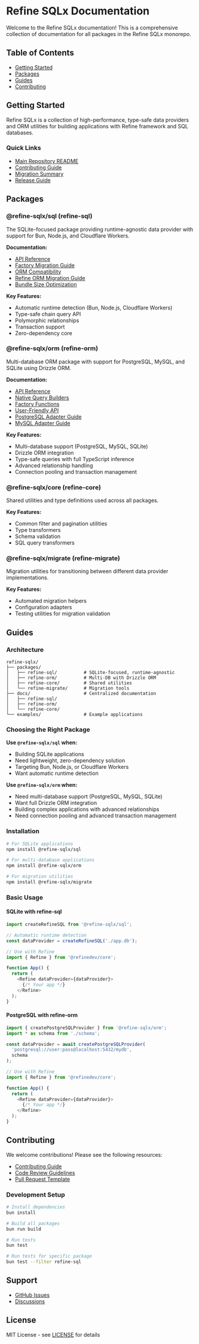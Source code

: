 # Refine SQLx Documentation

Welcome to the Refine SQLx documentation! This is a comprehensive collection of documentation for all packages in the Refine SQLx monorepo.

## Table of Contents

- [Getting Started](#getting-started)
- [Packages](#packages)
- [Guides](#guides)
- [Contributing](#contributing)

## Getting Started

Refine SQLx is a collection of high-performance, type-safe data providers and ORM utilities for building applications with Refine framework and SQL databases.

### Quick Links

- [Main Repository README](../README.md)
- [Contributing Guide](../CONTRIBUTING.md)
- [Migration Summary](../MIGRATION_SUMMARY.md)
- [Release Guide](./RELEASE_GUIDE.md)

## Packages

### @refine-sqlx/sql (refine-sql)

The SQLite-focused package providing runtime-agnostic data provider with support for Bun, Node.js, and Cloudflare Workers.

**Documentation:**
- [API Reference](./refine-sql/API.md)
- [Factory Migration Guide](./refine-sql/FACTORY_MIGRATION.md)
- [ORM Compatibility](./refine-sql/ORM_COMPATIBILITY.md)
- [Refine ORM Migration Guide](./refine-sql/REFINE_ORM_MIGRATION.md)
- [Bundle Size Optimization](./refine-sql/BUNDLE_SIZE_OPTIMIZATION.md)

**Key Features:**
- Automatic runtime detection (Bun, Node.js, Cloudflare Workers)
- Type-safe chain query API
- Polymorphic relationships
- Transaction support
- Zero-dependency core

### @refine-sqlx/orm (refine-orm)

Multi-database ORM package with support for PostgreSQL, MySQL, and SQLite using Drizzle ORM.

**Documentation:**
- [API Reference](./refine-orm/API.md)
- [Native Query Builders](./refine-orm/NATIVE_QUERY_BUILDERS.md)
- [Factory Functions](./refine-orm/FACTORY_FUNCTIONS.md)
- [User-Friendly API](./refine-orm/USER_FRIENDLY_API.md)
- [PostgreSQL Adapter Guide](./refine-orm/postgresql-adapter.md)
- [MySQL Adapter Guide](./refine-orm/mysql-adapter.md)

**Key Features:**
- Multi-database support (PostgreSQL, MySQL, SQLite)
- Drizzle ORM integration
- Type-safe queries with full TypeScript inference
- Advanced relationship handling
- Connection pooling and transaction management

### @refine-sqlx/core (refine-core)

Shared utilities and type definitions used across all packages.

**Key Features:**
- Common filter and pagination utilities
- Type transformers
- Schema validation
- SQL query transformers

### @refine-sqlx/migrate (refine-migrate)

Migration utilities for transitioning between different data provider implementations.

**Key Features:**
- Automated migration helpers
- Configuration adapters
- Testing utilities for migration validation

## Guides

### Architecture

```
refine-sqlx/
├── packages/
│   ├── refine-sql/          # SQLite-focused, runtime-agnostic
│   ├── refine-orm/          # Multi-DB with Drizzle ORM
│   ├── refine-core/         # Shared utilities
│   └── refine-migrate/      # Migration tools
├── docs/                    # Centralized documentation
│   ├── refine-sql/
│   ├── refine-orm/
│   └── refine-core/
└── examples/                # Example applications
```

### Choosing the Right Package

**Use `@refine-sqlx/sql` when:**
- Building SQLite applications
- Need lightweight, zero-dependency solution
- Targeting Bun, Node.js, or Cloudflare Workers
- Want automatic runtime detection

**Use `@refine-sqlx/orm` when:**
- Need multi-database support (PostgreSQL, MySQL, SQLite)
- Want full Drizzle ORM integration
- Building complex applications with advanced relationships
- Need connection pooling and advanced transaction management

### Installation

```bash
# For SQLite applications
npm install @refine-sqlx/sql

# For multi-database applications
npm install @refine-sqlx/orm

# For migration utilities
npm install @refine-sqlx/migrate
```

### Basic Usage

#### SQLite with refine-sql

```typescript
import createRefineSQL from '@refine-sqlx/sql';

// Automatic runtime detection
const dataProvider = createRefineSQL('./app.db');

// Use with Refine
import { Refine } from '@refinedev/core';

function App() {
  return (
    <Refine dataProvider={dataProvider}>
      {/* Your app */}
    </Refine>
  );
}
```

#### PostgreSQL with refine-orm

```typescript
import { createPostgreSQLProvider } from '@refine-sqlx/orm';
import * as schema from './schema';

const dataProvider = await createPostgreSQLProvider(
  'postgresql://user:pass@localhost:5432/mydb',
  schema
);

// Use with Refine
import { Refine } from '@refinedev/core';

function App() {
  return (
    <Refine dataProvider={dataProvider}>
      {/* Your app */}
    </Refine>
  );
}
```

## Contributing

We welcome contributions! Please see the following resources:

- [Contributing Guide](../CONTRIBUTING.md)
- [Code Review Guidelines](../.github/CODE_REVIEW_GUIDELINES.md)
- [Pull Request Template](../.github/pull_request_template.md)

### Development Setup

```bash
# Install dependencies
bun install

# Build all packages
bun run build

# Run tests
bun test

# Run tests for specific package
bun test --filter refine-sql
```

## Support

- [GitHub Issues](https://github.com/your-org/refine-sqlx/issues)
- [Discussions](https://github.com/your-org/refine-sqlx/discussions)

## License

MIT License - see [LICENSE](../LICENSE) for details
